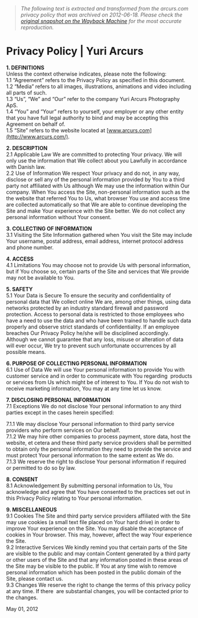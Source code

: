 > *The following text is extracted and transformed from the arcurs.com privacy policy that was archived on 2012-06-18. Please check the [original snapshot on the Wayback Machine](https://web.archive.org/web/20120618232540id_/http%3A//www.arcurs.com/privacy-policy) for the most accurate reproduction.*

# Privacy Policy | Yuri Arcurs

**1\. DEFINITIONS**  
Unless the context otherwise indicates, please note the following:  
1.1 “Agreement” refers to the Privacy Policy as specified in this document.  
1.2 “Media” refers to all images, illustrations, animations and video including all parts of such.  
1.3 “Us”, “We” and “Our” refer to the company Yuri Arcurs Photography ApS.  
1.4 “You” and “Your” refers to yourself, your employer or any other entity that you have full legal authority to bind and may be accepting this Agreement on behalf of.  
1.5 “Site” refers to the website located at [www.arcurs.com](http://www.arcurs.com/).

**2\. DESCRIPTION**  
2.1 Applicable Law We are committed to protecting Your privacy. We will only use the information that We collect about you Lawfully in accordance with Danish law.  
2.2 Use of Information We respect Your privacy and do not, in any way, disclose or sell any of the personal information provided by You to a third party not affiliated with Us although We may use the information within Our company. When You access the Site, non-personal information such as the the website that referred You to Us, what browser You use and access time are collected automatically so that We are able to continue developing the Site and make Your experience with the Site better. We do not collect any personal information without Your consent.

**3\. COLLECTING OF INFORMATION**  
3.1 Visiting the Site Information gathered when You visit the Site may include Your username, postal address, email address, internet protocol address and phone number.

**4\. ACCESS**  
4.1 Limitations You may choose not to provide Us with personal information, but if You choose so, certain parts of the Site and services that We provide may not be available to You.

**5\. SAFETY**  
5.1 Your Data is Secure To ensure the security and confidentiality of personal data that We collect online We are, among other things, using data networks protected by an industry standard firewall and password protection. Access to personal data is restricted to those employees who have a need to use the data and who have been trained to handle such data properly and observe strict standards of confidentiality. If an employee breaches Our Privacy Policy he/she will be disciplined accordingly. Although we cannot guarantee that any loss, misuse or alteration of data will ever occur, We try to prevent such unfortunate occurrences by all possible means.

**6\. PURPOSE OF COLLECTING PERSONAL INFORMATION**  
6.1 Use of Data We will use Your personal information to provide You with customer service and in order to communicate with You regarding  products or services from Us which might be of interest to You. If You do not wish to receive marketing information, You may at any time let us know.

**7\. DISCLOSING PERSONAL INFORMATION**  
7.1 Exceptions We do not disclose Your personal information to any third parties except in the cases herein specified:

7.1.1 We may disclose Your personal information to third party service providers who perform services on Our behalf.  
7.1.2 We may hire other companies to process payment, store data, host the website, et cetera and these third party service providers shall be permitted to obtain only the personal information they need to provide the service and must protect Your personal information to the same extent as We do.  
7.1.3 We reserve the right to disclose Your personal information if required or permitted to do so by law.

**8\. CONSENT**  
8.1 Acknowledgement By submitting personal information to Us, You acknowledge and agree that You have consented to the practices set out in this Privacy Policy relating to Your personal information.

**9\. MISCELLANEOUS**  
9.1 Cookies The Site and third party service providers affiliated with the Site may use cookies (a small text file placed on Your hard drive) in order to improve Your experience on the Site. You may disable the acceptance of cookies in Your browser. This may, however, affect the way Your experience the Site.  
9.2 Interactive Services We kindly remind you that certain parts of the Site are visible to the public and may contain Content generated by a third party or other users of the Site and that any information posted in these areas of the Site may be visible to the public. If You at any time wish to remove personal information which has been posted in the public domain of the Site, please contact us.  
9.3 Changes We reserve the right to change the terms of this privacy policy at any time. If there  are substantial changes, you will be contacted prior to the changes.

May 01, 2012
